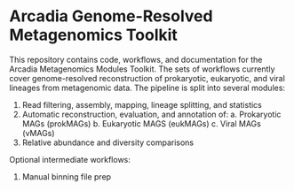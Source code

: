 # Arcadia Genome-Resolved Metagenomics Toolkit

This repository contains code, workflows, and documentation for the Arcadia Metagenomics Modules Toolkit. The sets of workflows currently cover genome-resolved reconstruction of prokaryotic, eukaryotic, and viral lineages from metagenomic data. The pipeline is split into several modules: 

1. Read filtering, assembly, mapping, lineage splitting, and statistics 
2. Automatic reconstruction, evaluation, and annotation of: 
  a. Prokaryotic MAGs (prokMAGs)
  b. Eukaryotic MAGS (eukMAGs)
  c. Viral MAGs (vMAGs) 
3. Relative abundance and diversity comparisons 

Optional intermediate workflows: 
1. Manual binning file prep
